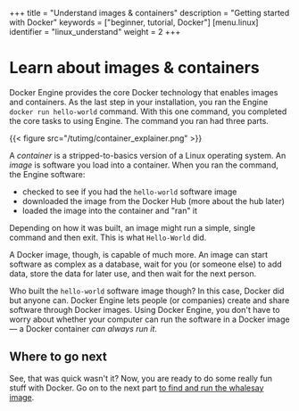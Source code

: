 +++
title = "Understand images & containers"
description = "Getting started with Docker"
keywords = ["beginner, tutorial, Docker"]
[menu.linux]
identifier = "linux_understand"
weight = 2
+++

#  Learn about images & containers

Docker Engine provides the core Docker technology that enables images and containers. As the last step in your installation, you ran the Engine `docker run hello-world` command. With this one command, you completed the core tasks to using Engine. The command you ran had three parts.

{{< figure src="/tutimg/container_explainer.png" >}}

A *container* is a stripped-to-basics version of a Linux operating system. An *image* is software you load into a container. When you ran the command, the Engine software:

* checked to see if you had the `hello-world` software image
* downloaded the image from the Docker Hub (more about the hub later)
* loaded the image into the container and "ran" it

Depending on how it was built, an image might run a simple, single command and then exit. This is what `Hello-World` did.

A Docker image, though, is capable of much more. An image can start software as complex as a database, wait for you (or someone else) to add data, store the data for later use, and then wait for the next person.

Who built the `hello-world` software image though? In this case, Docker did but anyone can. Docker Engine lets people (or companies) create and share software through Docker images. Using Docker Engine, you don't have to worry about whether your computer can run the software in a Docker image &mdash; a Docker container *can always run it*.

## Where to go next

See, that was quick wasn't it? Now, you are ready to do some really fun stuff with Docker.
Go on to the next part [to find and run the whalesay image](step_three.md).


&nbsp;
